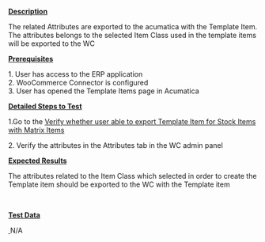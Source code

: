 
<div class="wiki-content">
<p><strong><u>Description</u></strong></p>
<p>The related Attributes are exported to the acumatica with the Template Item. The attributes belongs to the selected Item Class used in the template items will be exported to the WC</p>
<p style="margin-left: 0.0in;"><strong><u>Prerequisites</u></strong>&nbsp;</p>
<p style="margin-left: 0.0in;">1. User has access to the ERP application<br />2. WooCommerce Connector is configured<br />3. User has opened the Template Items page in Acumatica</p>
<p style="margin-left: 0.0in;"><strong><u>Detailed Steps to Test</u></strong>&nbsp;</p>
<p style="margin-left: 0.0in;">1.Go to the&nbsp;<a href="https://wiki.acumatica.com/x/_gmXC">Verify whether user able to export Template Item for Stock Items with Matrix Items</a><a href="https://wiki.acumatica.com/x/_gmXC"></a></p>
<p style="margin-left: 0.0in;">2. Verify the attributes in the Attributes tab in the WC admin panel</p>
<p style="margin-left: 0.0in;"><strong><u>Expected Results</u></strong>&nbsp;</p>
<p style="margin-left: 0.0in;">The attributes related to the Item Class which selected in order to create the Template item should be exported to the WC with the Template item</p>
<p style="margin-left: 0.0in;">&nbsp;</p>
<p style="margin-left: 0.0in;"><strong><u>Test Data</u></strong></p></div>
<div>
<div><a class="like-button" href="https://wiki.acumatica.com/display/AD/01.+Verify+whether+user+able+to+export+Template+Item+for+Stock+Items+with+Matrix+Items"><span class="aui-icon aui-icon-small aui-iconfont-like" style="color: rgb(112,112,112);">&nbsp;</span></a>N/A</div></div>
